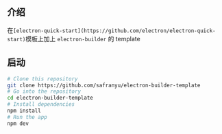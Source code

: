 

## 介绍

在`[electron-quick-start](https://github.com/electron/electron-quick-start)`模板上加上 `electron-builder` 的 template


## 启动

```bash
# Clone this repository
git clone https://github.com/safranyu/electron-builder-template
# Go into the repository
cd electron-builder-template
# Install dependencies
npm install
# Run the app
npm dev
```